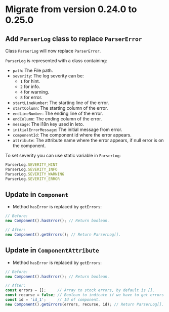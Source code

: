 # Migrate from version 0.24.0 to 0.25.0

## Add `ParserLog` class to replace `ParserError`

Class `ParserLog` will now replace `ParserError`.

`ParserLog` is represented with a class containing:
- `path`: The File path.
- `severity`: The log severity can be:
  - `1` for hint.
  - `2` for info.
  - `4` for warning.
  - `8` for error.
- `startLineNumber`: The starting line of the error.
- `startColumn`: The starting column of the error.
- `endLineNumber`: The ending line of the error.
- `endColumn`: The ending column of the error.
- `message`: The i18n key used in leto.
- `initialErrorMessage`: The initial message from error.
- `componentId`: The component id where the error appears.
- `attribute`: The attribute name where the error appears, if null error is on the component.

To set severity you can use static variable in `ParserLog`:
```js
ParserLog.SEVERITY_HINT
ParserLog.SEVERITY_INFO
ParserLog.SEVERITY_WARNING
ParserLog.SEVERITY_ERROR
```

## Update in `Component`

- Method `hasError` is replaced by `getErrors`:

```js
// Before:
new Component().hasError(); // Return boolean.

// After:
new Component().getErrors(); // Return ParserLog[].
```

## Update in `ComponentAttribute`

- Method `hasError` is replaced by `getErrors`:

```js
// Before:
new Component().hasError(); // Return boolean.

// After:
const errors = [];     // Array to stock errors, by default is [].
const recurse = false; // Boolean to indicate if we have to get errors from sub-attributes too.
const id = 'id_1';     // Id of component.
new Component().getErrors(errors, recurse, id); // Return ParserLog[].
```
